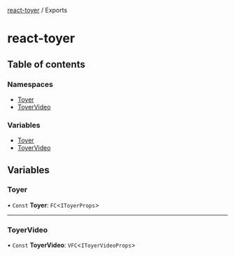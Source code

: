 [react-toyer](README.md) / Exports

# react-toyer

## Table of contents

### Namespaces

- [Toyer](modules/toyer.md)
- [ToyerVideo](modules/toyervideo.md)

### Variables

- [Toyer](modules.md#toyer)
- [ToyerVideo](modules.md#toyervideo)

## Variables

### Toyer

• `Const` **Toyer**: `FC`<`IToyerProps`\>

___

### ToyerVideo

• `Const` **ToyerVideo**: `VFC`<`IToyerVideoProps`\>
